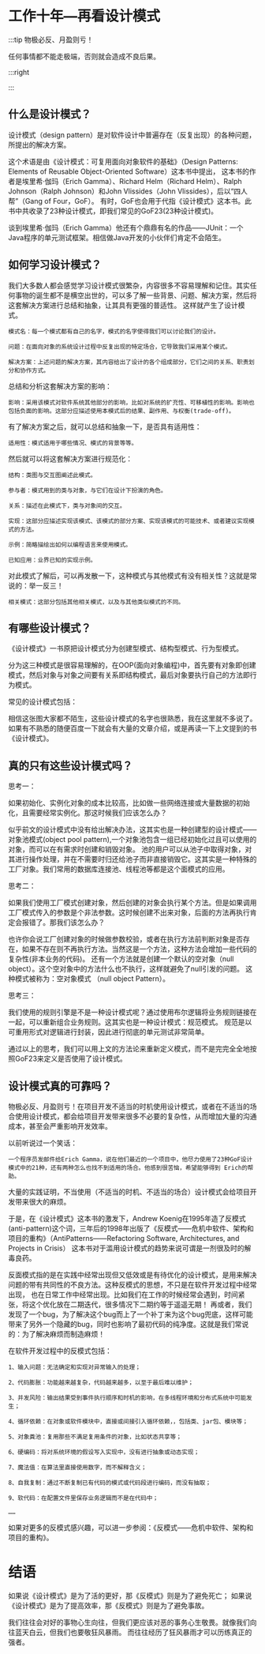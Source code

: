 # 工作十年—再看设计模式

:::tip 物极必反、月盈则亏！

任何事情都不能走极端，否则就会造成不良后果。

:::right


:::
## 什么是设计模式？
设计模式（design pattern）是对软件设计中普遍存在（反复出现）的各种问题，所提出的解决方案。

这个术语是由《设计模式：可复用面向对象软件的基础》（Design Patterns: Elements of Reusable Object-Oriented Software）这本书中提出，
这本书的作者是埃里希·伽玛（Erich Gamma）、Richard Helm（Richard Helm）、Ralph Johnson（Ralph Johnson）和John Vlissides（John Vlissides），后以“四人帮”（Gang of Four，GoF）。
有时，GoF也会用于代指《设计模式》这本书。此书中共收录了23种设计模式，即我们常见的GoF23(23种设计模式)。

谈到埃里希·伽玛（Erich Gamma）他还有个鼎鼎有名的作品——JUnit：一个Java程序的单元测试框架。相信做Java开发的小伙伴们肯定不会陌生。

## 如何学习设计模式？

  我们大多数人都会感觉学习设计模式很繁杂，内容很多不容易理解和记住。其实任何事物的诞生都不是横空出世的，可以多了解一些背景、问题、解决方案，然后将这套解决方案进行总结和抽象，让其具有更强的普适性。
  这样就产生了设计模式。

    模式名：每一个模式都有自己的名字，模式的名字使得我们可以讨论我们的设计。
    
    问题：在面向对象的系统设计过程中反复出现的特定场合，它导致我们采用某个模式。
    
    解决方案：上述问题的解决方案，其内容给出了设计的各个组成部分，它们之间的关系、职责划分和协作方式。
    
  总结和分析这套解决方案的影响：
        
    影响：采用该模式对软件系统其他部分的影响，比如对系统的扩充性、可移植性的影响。影响也包括负面的影响。这部分应描述使用本模式后的结果、副作用、与权衡(trade-off)。
      
  有了解决方案之后，就可以总结和抽象一下，是否具有适用性：
      
    适用性：模式适用于哪些情况、模式的背景等等。
  
  然后就可以将这套解决方案进行规范化：
    
    结构：类图与交互图阐述此模式。
    
    参与者：模式用到的类与对象，与它们在设计下扮演的角色。
    
    关系：描述在此模式下，类与对象间的交互。
      
    实现：这部分应描述实现该模式、该模式的部分方案、实现该模式的可能技术、或者建议实现模式的方法。
    
    示例：简略描绘出如何以编程语言来使用模式。
    
    已知应用：业界已知的实现示例。
    
  对此模式了解后，可以再发散一下，这种模式与其他模式有没有相关性？这就是常说的：举一反三！  
    
    相关模式：这部分包括其他相关模式，以及与其他类似模式的不同。
    

## 有哪些设计模式？
《设计模式》一书原把设计模式分为创建型模式、结构型模式、行为型模式。

分为这三种模式是很容易理解的，在OOP(面向对象编程)中，首先要有对象即创建模式，然后对象与对象之间要有关系即结构模式，最后对象要执行自己的方法即行为模式。

常见的设计模式包括：


相信这张图大家都不陌生，这些设计模式的名字也很熟悉，我在这里就不多说了。如果有不熟悉的随便百度一下就会有大量的文章介绍，或是再读一下上文提到的书《设计模式》。

## 真的只有这些设计模式吗？

思考一：

  如果初始化、实例化对象的成本比较高，比如做一些网络连接或大量数据的初始化，且需要经常实例化。那这时候我们应该怎么办？
  
  似乎前文的设计模式中没有给出解决办法，这其实也是一种创建型的设计模式——对象池模式(object pool pattern),一个对象池包含一组已经初始化过且可以使用的对象，而可以在有需求时创建和销毁对象。
  池的用户可以从池子中取得对象，对其进行操作处理，并在不需要时归还给池子而非直接销毁它。这其实是一种特殊的工厂对象。我们常用的数据库连接池、线程池等都是这个面模式的应用。
  
思考二：
  
  如果我们使用工厂模式创建对象，然后创建的对象会执行某个方法。但是如果调用工厂模式传入的参数是个非法参数。这时候创建不出来对象，后面的方法再执行肯定会报错了。那我们该怎么办？
  
  也许你会说工厂创建对象的时候做参数校验，或者在执行方法前判断对象是否存在，如果不存在则不再执行方法。当然这是一个方法，这种方法会增加一些代码的复杂性(非本业务的代码)。
  还有一个方法就是创建一个默认的空对象（null object）。这个空对象中的方法什么也不执行，这样就避免了null引发的问题。 这种模式被称为：空对象模式 （null object Pattern）。
  
思考三：
  
  我们使用的规则引擎是不是一种设计模式呢？通过使用布尔逻辑将业务规则链接在一起，可以重新组合业务规则。这其实也是一种设计模式：规范模式。
  规范是以可重用形式对逻辑进行封装，因此进行彻底的单元测试非常简单。
                                                                     
通过以上的思考，我们可以用上文的方法论来重新定义模式，而不是完完全全地按照GoF23来定义是否使用了设计模式。
   

## 设计模式真的可靠吗？

物极必反、月盈则亏！在项目开发不适当的时机使用设计模式，或者在不适当的场合使用设计模式，都会给项目开发带来很多不必要的复杂性，从而增加大量的沟通成本，甚至会严重影响开发效率。

以前听说过一个笑话：

    一个程序员发邮件给Erich Gamma，说在他们最近的一个项目中，他尽力使用了23种GoF设计模式中的21种，还有两种怎么也找不到适用的场合。他感到很苦恼，希望能够得到 Erich的帮助。

大量的实践证明，不当使用（不适当的时机、不适当的场合）设计模式会给项目开发带来很大的麻烦。

于是，在《设计模式》这本书的激发下，Andrew Koenig在1995年造了反模式(anti-pattern)这个词，三年后的1998年出版了《反模式——危机中软件、架构和项目的重构》（AntiPatterns——Refactoring Software, Architectures, and Projects in Crisis）
这本书对于滥用设计模式的趋势来说可谓是一剂很及时的解毒良药。

反面模式指的是在实践中经常出现但又低效或是有待优化的设计模式，是用来解决问题的带有共同性的不良方法。这种反模式的思想，不只是在软件开发过程中经常出现，
也在日常工作中经常出现。比如我们在工作的时候经常会遇到，时间紧张，将这个优化放在二期迭代，很多情况下二期约等于遥遥无期！
再或者，我们发现了一个bug，为了解决这个bug而上了一个补丁来为这个bug兜底，这样可能带来了另外一个隐藏的bug，同时也影响了最初代码的纯净度。这就是我们常说的：为了解决麻烦而制造麻烦！

在软件开发过程中的反模式包括：

    1、输入问题：无法确定和实现对异常输入的处理；
    
    2、代码膨胀：功能越来越复杂，代码越来越多，以至于最后难以维护；
    
    3、并发风险：输出结果受到事件执行顺序和时机的影响，在多线程环境和分布式系统中可能发生；
    
    4、循环依赖：在对象或软件模块中，直接或间接引入循环依赖，，包括类、jar包、模块等；
    
    5、对象粪池：复用那些不满足复用条件的对象，比如状态共享等；
    
    6、硬编码：将对系统环境的假设写入实现中，没有进行抽象或动态实现；
    
    7、魔法值：在算法里直接使用数字，而不解释含义；
    
    8、自我复制：通过不断复制已有代码的模式或代码段进行编码，而没有抽取；
    
    9、软代码：在配置文件里保存业务逻辑而不是在代码中；
    
    ……

如果对更多的反模式感兴趣，可以进一步参阅：《反模式——危机中软件、架构和项目的重构》。

# 结语

如果说《设计模式》是为了活的更好，那《反模式》则是为了避免死亡；
如果说《设计模式》是为了提高效率，那《反模式》则是为了避免事故。

我们往往会对好的事物心生向往，但我们更应该对恶的事务心生敬畏。就像我们向往蓝天白云，但我们也要敬狂风暴雨。
而往往经历了狂风暴雨才可以历练真正的强者。






